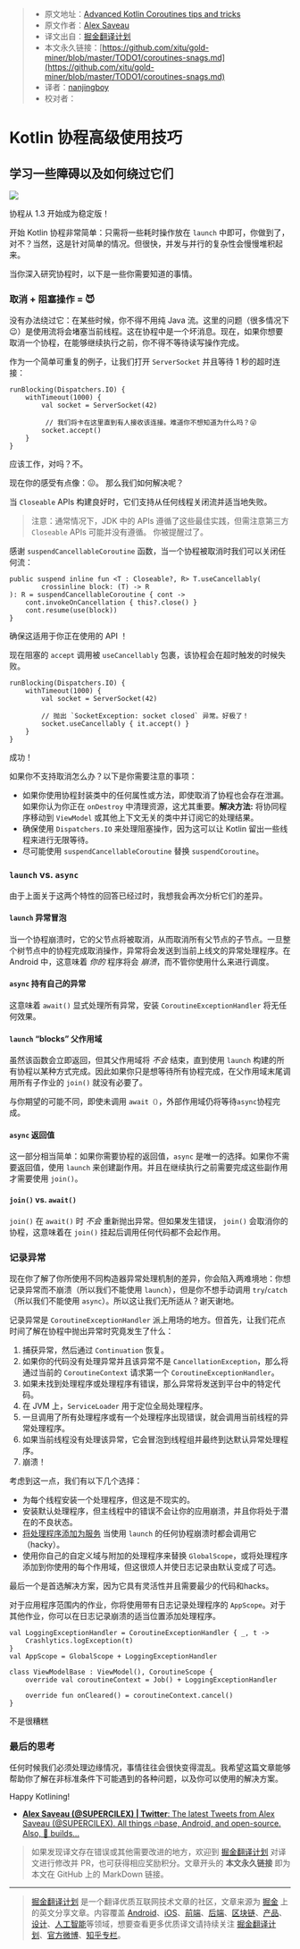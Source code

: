 > * 原文地址：[Advanced Kotlin Coroutines tips and tricks](https://proandroiddev.com/coroutines-snags-6bf6fb53a3d1)
> * 原文作者：[Alex Saveau](https://proandroiddev.com/@SUPERCILEX?source=post_header_lockup)
> * 译文出自：[掘金翻译计划](https://github.com/xitu/gold-miner)
> * 本文永久链接：[https://github.com/xitu/gold-miner/blob/master/TODO1/coroutines-snags.md](https://github.com/xitu/gold-miner/blob/master/TODO1/coroutines-snags.md)
> * 译者：[nanjingboy](https://github.com/nanjingboy)
> * 校对者：

# Kotlin 协程高级使用技巧

## 学习一些障碍以及如何绕过它们

![](https://cdn-images-1.medium.com/max/800/1*xGP1VG9jCjZN1VqFKgrL9A.png)

协程从 1.3 开始成为稳定版！

开始 Kotlin 协程非常简单：只需将一些耗时操作放在 `launch` 中即可，你做到了，对不？当然，这是针对简单的情况。但很快，并发与并行的复杂性会慢慢堆积起来。

当你深入研究协程时，以下是一些你需要知道的事情。

### 取消 + 阻塞操作 = 😈

没有办法绕过它：在某些时候，你不得不用纯 Java 流。这里的问题（很多情况下 😉）是使用流将会堵塞当前线程。这在协程中是一个坏消息。现在，如果你想要取消一个协程，在能够继续执行之前，你不得不等待读写操作完成。

作为一个简单可重复的例子，让我们打开 `ServerSocket` 并且等待 1 秒的超时连接：

```
runBlocking(Dispatchers.IO) {
    withTimeout(1000) {
        val socket = ServerSocket(42)

         // 我们将卡在这里直到有人接收该连接。难道你不想知道为什么吗？😜
        socket.accept()
    }
}
```

应该工作，对吗？不。

现在你的感受有点像：😖。 那么我们如何解决呢？

当 `Closeable` APIs 构建良好时，它们支持从任何线程关闭流并适当地失败。

> 注意：通常情况下，JDK 中的 APIs 遵循了这些最佳实践，但需注意第三方 `Closeable` APIs 可能并没有遵循。 你被提醒过了。

感谢 `suspendCancellableCoroutine` 函数，当一个协程被取消时我们可以关闭任何流：

```
public suspend inline fun <T : Closeable?, R> T.useCancellably(
        crossinline block: (T) -> R
): R = suspendCancellableCoroutine { cont ->
    cont.invokeOnCancellation { this?.close() }
    cont.resume(use(block))
}
```

确保这适用于你正在使用的 API ！

现在阻塞的 `accept` 调用被 `useCancellably` 包裹，该协程会在超时触发的时候失败。

```
runBlocking(Dispatchers.IO) {
    withTimeout(1000) {
        val socket = ServerSocket(42)

        // 抛出 `SocketException: socket closed` 异常。好极了！
        socket.useCancellably { it.accept() }
    }
}
```

成功！

如果你不支持取消怎么办？以下是你需要注意的事项：

*   如果你使用协程封装类中的任何属性或方法，即使取消了协程也会存在泄漏。如果你认为你正在 `onDestroy` 中清理资源，这尤其重要。**解决方法:** 将协同程序移动到 `ViewModel` 或其他上下文无关的类中并订阅它的处理结果。
*   确保使用 `Dispatchers.IO` 来处理阻塞操作，因为这可以让 Kotlin 留出一些线程来进行无限等待。
*   尽可能使用 `suspendCancellableCoroutine` 替换 `suspendCoroutine`。

### `launch` vs. `async`

由于上面关于这两个特性的回答已经过时，我想我会再次分析它们的差异。

#### `launch` 异常冒泡

当一个协程崩溃时，它的父节点将被取消，从而取消所有父节点的子节点。一旦整个树节点中的协程完成取消操作，异常将会发送到当前上线文的异常处理程序。在 Android 中，这意味着 _你的_ 程序将会 _崩溃_，而不管你使用什么来进行调度。

#### `async` 持有自己的异常

这意味着 `await()` 显式处理所有异常，安装 `CoroutineExceptionHandler` 将无任何效果。

#### `launch` “blocks” 父作用域

虽然该函数会立即返回，但其父作用域将 _不会_ 结束，直到使用 `launch` 构建的所有协程以某种方式完成。因此如果你只是想等待所有协程完成，在父作用域末尾调用所有子作业的 `join()` 就没有必要了。

与你期望的可能不同，即使未调用 `await（）`，外部作用域仍将等待`async`协程完成。

#### `async` 返回值

这一部分相当简单：如果你需要协程的返回值，`async` 是唯一的选择。如果你不需要返回值，使用 `launch` 来创建副作用。并且在继续执行之前需要完成这些副作用才需要使用 `join()`。

#### `join()` vs. `await()`

`join()` 在 `await()` 时 _不会_ 重新抛出异常。但如果发生错误， `join()` 会取消你的协程，这意味着在 `join()` 挂起后调用任何代码都不会起作用。

### 记录异常

现在你了解了你所使用不同构造器异常处理机制的差异，你会陷入两难境地：你想记录异常而不崩溃（所以我们不能使用 `launch`），但是你不想手动调用 `try`/`catch` （所以我们不能使用 `async`）。所以这让我们无所适从？谢天谢地。

记录异常是  `CoroutineExceptionHandler` 派上用场的地方。但首先，让我们花点时间了解在协程中抛出异常时究竟发生了什么：

1.  捕获异常，然后通过 `Continuation` 恢复。
2.  如果你的代码没有处理异常并且该异常不是 `CancellationException`，那么将通过当前的 `CoroutineContext` 请求第一个 `CoroutineExceptionHandler`。
3.  如果未找到处理程序或处理程序有错误，那么异常将发送到平台中的特定代码。
4.  在 JVM 上，`ServiceLoader` 用于定位全局处理程序。
5.  一旦调用了所有处理程序或有一个处理程序出现错误，就会调用当前线程的异常处理程序。
6.  如果当前线程没有处理该异常，它会冒泡到线程组并最终到达默认异常处理程序。
7.  崩溃！

考虑到这一点，我们有以下几个选择：

*   为每个线程安装一个处理程序，但这是不现实的。
*   安装默认处理程序，但主线程中的错误不会让你的应用崩溃，并且你将处于潜在的不良状态。
*   [将处理程序添加为服务](https://gist.github.com/SUPERCILEX/f4b01ccf6fd4ef7ec0a85dbd59c89d6c) 当使用 `launch` 的任何协程崩溃时都会调用它（hacky）。
*   使用你自己的自定义域与附加的处理程序来替换 `GlobalScope`，或将处理程序添加到你使用的每个作用域，但这很烦人并使日志记录由默认变成了可选。

最后一个是首选解决方案，因为它具有灵活性并且需要最少的代码和hacks。

对于应用程序范围内的作业，你将使用带有日志记录处理程序的 `AppScope`。对于其他作业，你可以在日志记录崩溃的适当位置添加处理程序。

```
val LoggingExceptionHandler = CoroutineExceptionHandler { _, t ->
    Crashlytics.logException(t)
}
val AppScope = GlobalScope + LoggingExceptionHandler
```

```
class ViewModelBase : ViewModel(), CoroutineScope {
    override val coroutineContext = Job() + LoggingExceptionHandler

    override fun onCleared() = coroutineContext.cancel()
}
```

不是很糟糕

### 最后的思考

任何时候我们必须处理边缘情况，事情往往会很快变得混乱。我希望这篇文章能够帮助你了解在非标准条件下可能遇到的各种问题，以及你可以使用的解决方案。

Happy Kotlining!

* [**Alex Saveau (@SUPERCILEX) | Twitter**: The latest Tweets from Alex Saveau (@SUPERCILEX). All things 🔥base, Android, and open-source. Also, 🐤 builds...](https://twitter.com/SUPERCILEX "https://twitter.com/SUPERCILEX")

> 如果发现译文存在错误或其他需要改进的地方，欢迎到 [掘金翻译计划](https://github.com/xitu/gold-miner) 对译文进行修改并 PR，也可获得相应奖励积分。文章开头的 **本文永久链接** 即为本文在 GitHub 上的 MarkDown 链接。


---

> [掘金翻译计划](https://github.com/xitu/gold-miner) 是一个翻译优质互联网技术文章的社区，文章来源为 [掘金](https://juejin.im) 上的英文分享文章。内容覆盖 [Android](https://github.com/xitu/gold-miner#android)、[iOS](https://github.com/xitu/gold-miner#ios)、[前端](https://github.com/xitu/gold-miner#前端)、[后端](https://github.com/xitu/gold-miner#后端)、[区块链](https://github.com/xitu/gold-miner#区块链)、[产品](https://github.com/xitu/gold-miner#产品)、[设计](https://github.com/xitu/gold-miner#设计)、[人工智能](https://github.com/xitu/gold-miner#人工智能)等领域，想要查看更多优质译文请持续关注 [掘金翻译计划](https://github.com/xitu/gold-miner)、[官方微博](http://weibo.com/juejinfanyi)、[知乎专栏](https://zhuanlan.zhihu.com/juejinfanyi)。
